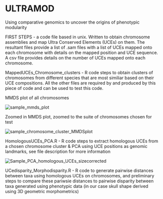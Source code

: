 # ULTRAMOD
Using comparative genomics to uncover the origins of phenotypic modularity 

FIRST STEPS - a code file based in unix. Written to obtain chromosome assemblies and map Ultra Conserved Elements (UCEs) on them. The resultant files provide a list of .sam files with 
a list of UCEs mapped onto each chromosome with details on the mapped position and UCE sequence. A csv file provides details on the number of UCEs mapped onto each chromosome.

MappedUCEs_Chromosome_clusters - R code steps to obtain clusters of chromosomes from different species that are most similiar based on their UCE compositions. All the other files are required by and produced by this piece of code and can be used to test this code.

MMDS plot of all chromosomes

![sample_mmds_plot](https://user-images.githubusercontent.com/16098482/181301687-176b81c8-ea7c-4b03-a810-751683723451.jpeg)

Zoomed in MMDS plot, zoomed to the suite of chromosomes chosen for test

![sample_chromosome_cluster_MMDSplot](https://user-images.githubusercontent.com/16098482/181301363-03041455-764e-4f92-899c-eed29fb443d7.jpeg)

HomologousUCEs_PCA.R - R code steps to extract homologous UCEs from a chosen chromosome cluster & PCA using UCE positions as genomic landmarks, see file description for more information

![Sample_PCA_homologous_UCEs_sizecorrected](https://user-images.githubusercontent.com/16098482/181301464-66cd01fd-6fea-4153-b5e6-f41b7b168e9a.jpeg)

UCedisparity_Morphodisparity.R - R code to generate pairwise distances between taxa using homologous UCEs on chromosomes, and preliminary steps to compare these pariwsie distances to pairwise disparity between taxa generated using phenotypic data (in our case skull shape derived using 3D geometric morphometrics)
